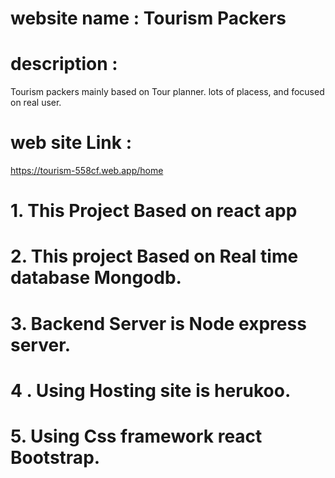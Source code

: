 # website name : Tourism Packers 

# description : 
 Tourism packers mainly based on Tour planner. lots of placess, and focused on real user.
 
 # web site Link :
 https://tourism-558cf.web.app/home
 
 # 1. This Project Based on react app
 
 # 2. This project Based on Real time database Mongodb.
 
 # 3. Backend Server is Node express server.
 
 # 4 . Using Hosting site is herukoo.
 
 # 5. Using Css framework react Bootstrap.
